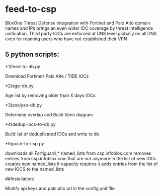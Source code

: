 # feed-to-csp
BloxOne Threat Defense integration with Fortinet and Palo Alto domain names and IPs brings an even wider IOC coverage by threat intelligence unification. Third party IOCs are enforced at DNS level globally on all DNS even for roaming users who have not established their VPN


## 5 python scripts:

*1)feed-to-db.py

Download Fortinet/ Palo Alto / TIDE IOCs

*2)age-db.py

Age list by removing older than X days IOCs

*3)analyze-db.py

Determine overlap and Build Venn diagram

*4)dedup-iocs-to-db.py

Build list of deduplicated IOCs and write to db

*5)push-to-csp.py

downloads all Fortiguard_* named_lists from csp.infoblox.com
removes entries from csp.infoblox.com that are not anymore in the list of new IOCs
creates new named_lists if capacity requires it
adds entries from the list of new IOCS to the named_lists



##Installation:

Modify api keys and palo alto url in the config.yml file 
